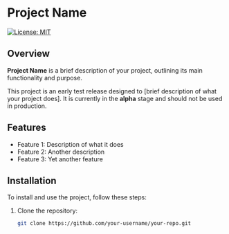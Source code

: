 # Project Name

[![License: MIT](https://img.shields.io/badge/License-MIT-green.svg)](LICENSE)

## Overview

**Project Name** is a brief description of your project, outlining its main functionality and purpose. 

This project is an early test release designed to [brief description of what your project does]. It is currently in the **alpha** stage and should not be used in production.

## Features

- Feature 1: Description of what it does
- Feature 2: Another description
- Feature 3: Yet another feature

## Installation

To install and use the project, follow these steps:

1. Clone the repository:
   ```bash
   git clone https://github.com/your-username/your-repo.git
